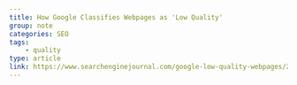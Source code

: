 ```yaml
---
title: How Google Classifies Webpages as 'Low Quality'
group: note
categories: SEO
tags:
    - quality
type: article
link: https://www.searchenginejournal.com/google-low-quality-webpages/215835/
---
```

